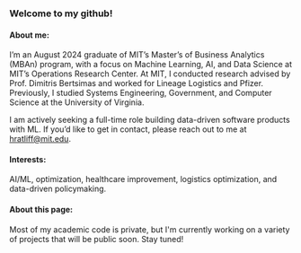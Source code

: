 ### Welcome to my github!

#### About me:
I’m an August 2024 graduate of MIT’s Master’s of Business Analytics (MBAn) program, with a focus on Machine Learning, AI, and Data Science at MIT’s Operations Research Center. At MIT, I conducted research advised by Prof. Dimitris Bertsimas and worked for Lineage Logistics and Pfizer. Previously, I studied Systems Engineering, Government, and Computer Science at the University of Virginia. 

I am actively seeking a full-time role building data-driven software products with ML. If you’d like to get in contact, please reach out to me at hratliff@mit.edu.

#### Interests:
AI/ML, optimization, healthcare improvement, logistics optimization, and data-driven policymaking.

#### About this page:
Most of my academic code is private, but I'm currently working on a variety of projects that will be public soon. Stay tuned!

<!--
**haydenratliff/haydenratliff** is a ✨ _special_ ✨ repository because its `README.md` (this file) appears on your GitHub profile.

Here are some ideas to get you started:

- 🔭 I’m currently working on ...
- 🌱 I’m currently learning ...
- 👯 I’m looking to collaborate on ...
- 🤔 I’m looking for help with ...
- 💬 Ask me about ...
- 📫 How to reach me: ...
- 😄 Pronouns: ...
- ⚡ Fun fact: ...
-->
